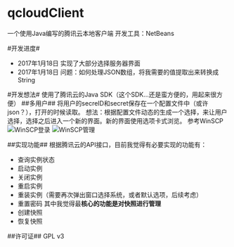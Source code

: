 ﻿# qcloudClient
一个使用Java编写的腾讯云本地客户端
开发工具：NetBeans


#开发进度#
* 2017年1月18日 实现了大部分选择服务器界面
* 2017年1月18日 问题：如何处理JSON数组，将我需要的值提取出来转换成String

#开发想法#
使用了腾讯云的Java SDK（这个SDK...还是蛮方便的，用起来很方便）
##多用户##
将用户的secreID和secret保存在一个配置文件中（或许json？），打开的时候读取。
想法：根据配置文件动态的生成一个选择，来让用户选择，选择之后进入一个新的界面。新的界面使用选项卡式浏览。
参考WinSCP
![WinSCP登录][1]
![WinSCP管理][2]


  [1]: https://ojx583tpj.qnssl.com/winscp1.jpg
  [2]: https://ojx583tpj.qnssl.com/winscp2.jpg

##实现功能##
根据腾讯云的API接口，目前我觉得有必要实现的功能有：
* 查询实例状态
* 启动实例
* 关闭实例
* 重启实例
* 重装实例（需要再次弹出窗口选择系统，或者默认选项，后续考虑）
* 重置密码
其中我觉得最**核心的功能是对快照进行管理**
* 创建快照
* 恢复快照


##许可证##
GPL v3

